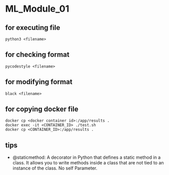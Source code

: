 # ML_Module_01

## for executing file
```
python3 <filename>
```

## for checking format
```
pycodestyle <filename>
```

## for modifying format
```
black <filename>
```

## for copying docker file
```
docker cp <docker container id>:/app/results .
docker exec -it <CONTAINER_ID> ./test.sh
docker cp <CONTAINER_ID>:/app/results .
```

## tips
- @staticmethod: A decorator in Python that defines a static method in a class. It allows you to write methods inside a class that are not tied to an instance of the class. No self Parameter.